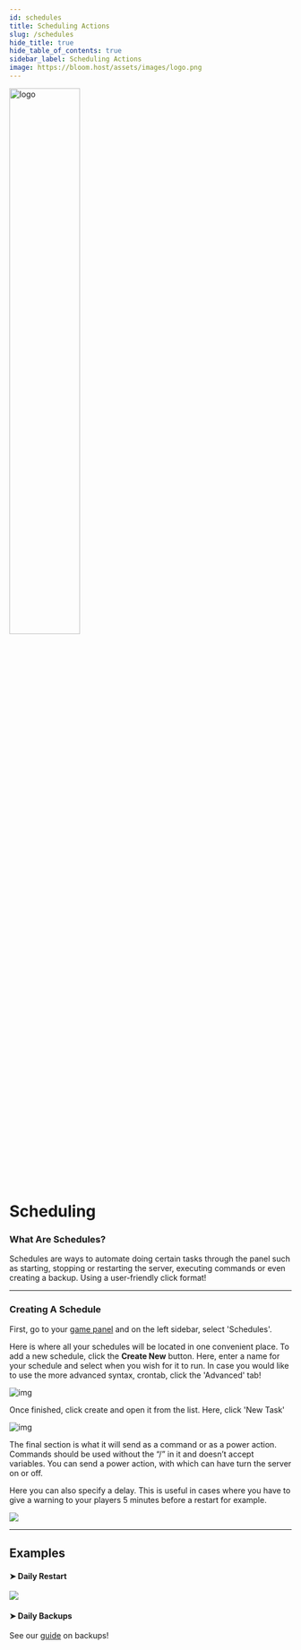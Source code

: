```yaml
---
id: schedules
title: Scheduling Actions
slug: /schedules
hide_title: true
hide_table_of_contents: true
sidebar_label: Scheduling Actions
image: https://bloom.host/assets/images/logo.png
---
```


<div class="text--center">
<img src="https://bloom.host/assets/images/logo.png" alt="logo" height="50%" width="50%"/>
<h1>Scheduling</h1>
</div>


### What Are Schedules?

Schedules are ways to automate doing certain tasks through the panel such as starting, stopping or restarting the server, executing commands or even creating a backup. Using a user-friendly click format!

---

### Creating A Schedule

First, go to your [game panel](https://mc.bloom.host/) and on the left sidebar, select 'Schedules'.

Here is where all your schedules will be located in one convenient place. To add a new schedule, click the **Create New** button. Here, enter a name for your schedule and select when you wish for it to run. In case you would like to use the more advanced syntax, crontab, click the 'Advanced' tab!  

<div class="text--center"><img src={require('../../static/imgs/using_the_panel/schedules/1.png').default} alt="img"/></div>

Once finished, click create and open it from the list. Here, click 'New Task'

<div class="text--center"><img src={require('../../static/imgs/using_the_panel/schedules/2.png').default} alt="img"/></div>

The final section is what it will send as a command or as a power action. Commands should be used without the “/” in it and doesn’t accept variables. You can send a power action, with which can have turn the server on or off.

Here you can also specify a delay. This is useful in cases where you have to give a warning to your players 5 minutes before a restart for example.

<div class="text--center"><img src={require('../../static/imgs/using_the_panel/schedules/3.png').default}/></div>

---

## Examples

#### ➤ Daily Restart

<div class="text--center"><img src={require('../../static/imgs/using_the_panel/schedules/4.png').default}/></div>

#### ➤ Daily Backups
See our [guide](backups.md) on backups!
